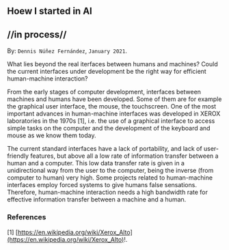 
## Hoew I started in AI ##
## //in process// ##

By: ```Dennis Núñez Fernández```, ```January 2021```.


What lies beyond the real iterfaces between humans and machines? Could the current interfaces under development be the right way for efficient human-machine interaction?

From the early stages of computer development, interfaces between machines and humans have been developed. Some of them are for example the graphical user interface, the mouse, the touchscreen.  One of the most important advances in human-machine interfaces was developed in XEROX laboratories in the 1970s [1], i.e. the use of a graphical interface to access simple tasks on the computer and the development of the keyboard and mouse as we know them today.

The current standard interfaces have a lack of portability, and lack of user-friendly features, but above all a low rate of information transfer between a human and a computer. This low data transfer rate is given in a unidirectional way from the user to the computer, being the inverse (from computer to human) very high. Some projects related to human-machine interfaces employ forced systems to give humans false sensations. Therefore, human-machine interaction needs a high bandwidth rate for effective information transfer between a machine and a human.

<!--

¿Qué hay más allá de las iterfaces reales entre humanos y máquinas? ¿Podrían ser las actuales interfaces en desarrollo la forma correcta para una interacción eficiente entre el hombre y la máquina?.

Desde las primeras etapas del desarrollo del computador, se han ido desarrollado interfaces entre máquinas y humanos. Algunas de ellas son por ejemplo la interface gráfica de usuario, el mouse, las pantallas touchscreen.  Uno de los avances más importantes de las interfaces hombre-máquina se desarrolló en los laboratorios XEROX en los años 70 [1], es decir, el uso de una interface gráfica para acceder a tareas simples en el ordenador y el desarrollo del teclado y mouse como lo conocemos ahora.

Las interfaces actuales y estandar tienen una falta de portabilidad, y la falta de características amigables, pero sobre todo una baja taza de transferencia de información entre un humano y el computador. Dicha baja velocidad de transferencia de datos está dada de manera unidireccional desde el usurio hacia la computadora, siendo la inversa (de computador hacia humano) muy alta. Algunos proyectos relacionados con las interfaces hombre-máquina emplean sistemas forzados para dar a los humanos sensaciones falsas. Por lo tanto, la interacción humano-máquina necesita una alta tasa de ancho de banda para una transferencia efectiva de información entre una máquina y el humano.

-->

### References ###

[1] [https://en.wikipedia.org/wiki/Xerox_Alto](https://en.wikipedia.org/wiki/Xerox_Alto)!.




<!--

- user interfaces (UI).

- smartphones into our heads.

- technology into our body.

- we are already cyborgs.

- [https://waitbutwhy.com/2017/04/neuralink.html](https://waitbutwhy.com/2017/04/neuralink.html)!.

- [https://towardsdatascience.com/a-beginners-guide-to-brain-computer-interface-and-convolutional-neural-networks-9f35bd4af948](https://towardsdatascience.com/a-beginners-guide-to-brain-computer-interface-and-convolutional-neural-networks-9f35bd4af948)!.

- [http://bnci-horizon-2020.eu/](http://bnci-horizon-2020.eu/)!.

- [http://sites.ieee.org/futuredirections/2018/05/05/disruptive-technologies-in-human-machine-interactions-impacting-beyond-2040/](http://sites.ieee.org/futuredirections/2018/05/05/disruptive-technologies-in-human-machine-interactions-impacting-beyond-2040/)!.

- [https://link.springer.com/chapter/10.1007/978-3-642-23169-8_2](https://link.springer.com/chapter/10.1007/978-3-642-23169-8_2)!.

- [https://www.technologyreview.es/s/9819/el-cirujano-que-intenta-conectar-el-cerebro-humano-internet-con-un-implante-cerebral](https://www.technologyreview.es/s/9819/el-cirujano-que-intenta-conectar-el-cerebro-humano-internet-con-un-implante-cerebral)!.

- [https://www.technologyreview.es/s/9819/el-cirujano-que-intenta-conectar-el-cerebro-humano-internet-con-un-implante-cerebral](https://www.technologyreview.es/s/9819/el-cirujano-que-intenta-conectar-el-cerebro-humano-internet-con-un-implante-cerebral)!.

- [https://www.technologyreview.es/s/7731/musk-no-inventara-la-telepatia-en-una-decada-pero-puede-que-si-mas-tarde](https://www.technologyreview.es/s/7731/musk-no-inventara-la-telepatia-en-una-decada-pero-puede-que-si-mas-tarde)!.

- [https://www.technologyreview.es/s/7716/los-planes-de-ciencia-ficcion-de-facebook-para-teclear-con-la-mente-y-oir-con-la-piel](https://www.technologyreview.es/s/7716/los-planes-de-ciencia-ficcion-de-facebook-para-teclear-con-la-mente-y-oir-con-la-piel)!.

- [https://www.technologyreview.es/s/6651/este-nuevo-rico-intenta-expandir-el-cerebro-humano-al-conectarlo-un-ordenador](https://www.technologyreview.es/s/6651/este-nuevo-rico-intenta-expandir-el-cerebro-humano-al-conectarlo-un-ordenador)!.

- [aaa](aaa)!.

- [aaa](aaa)!.

- [aaa](aaa)!.

- [aaa](aaa)!.

-->


